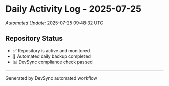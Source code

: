# Daily Activity Log - 2025-07-25

*Automated Update:* 2025-07-25 09:48:32 UTC

## Repository Status
- ✅ Repository is active and monitored
- 🔄 Automated daily backup completed
- 📊 DevSync compliance check passed

---
Generated by DevSync automated workflow
